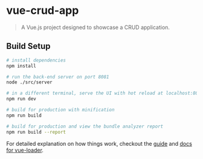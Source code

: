 # vue-crud-app

> A Vue.js project designed to showcase a CRUD application.

## Build Setup

``` bash
# install dependencies
npm install

# run the back-end server on port 8081
node ./src/server

# in a different terminal, serve the UI with hot reload at localhost:8080
npm run dev

# build for production with minification
npm run build

# build for production and view the bundle analyzer report
npm run build --report
```

For detailed explanation on how things work, checkout the [guide](http://vuejs-templates.github.io/webpack/) and [docs for vue-loader](http://vuejs.github.io/vue-loader).
